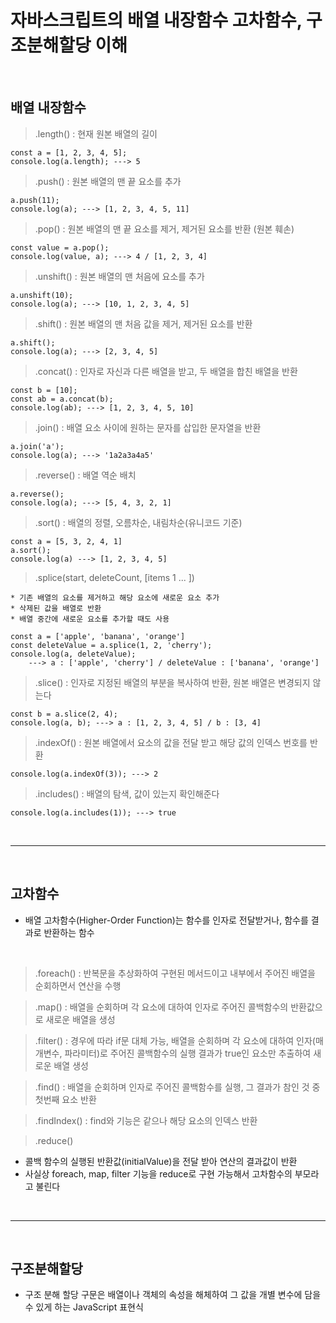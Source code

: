 # 자바스크립트의 배열 내장함수 고차함수, 구조분해할당 이해

<br/>

## 배열 내장함수

> .length() : 현재 원본 배열의 길이

    const a = [1, 2, 3, 4, 5];
    console.log(a.length); ---> 5

> .push() : 원본 배열의 맨 끝 요소를 추가

    a.push(11);
    console.log(a); ---> [1, 2, 3, 4, 5, 11]

> .pop() : 원본 배열의 맨 끝 요소를 제거, 제거된 요소를 반환 (원본 훼손)

    const value = a.pop();
    console.log(value, a); ---> 4 / [1, 2, 3, 4]

> .unshift() : 원본 배열의 맨 처음에 요소를 추가

    a.unshift(10);
    console.log(a); ---> [10, 1, 2, 3, 4, 5]

> .shift() : 원본 배열의 맨 처음 값을 제거, 제거된 요소를 반환

    a.shift();
    console.log(a); ---> [2, 3, 4, 5]

> .concat() : 인자로 자신과 다른 배열을 받고, 두 배열을 합친 배열을 반환

    const b = [10];
    const ab = a.concat(b);
    console.log(ab); ---> [1, 2, 3, 4, 5, 10]

> .join() : 배열 요소 사이에 원하는 문자를 삽입한 문자열을 반환

    a.join('a');
    console.log(a); ---> '1a2a3a4a5'

> .reverse() : 배열 역순 배치

    a.reverse();
    console.log(a); ---> [5, 4, 3, 2, 1]

> .sort() : 배열의 정렬, 오름차순, 내림차순(유니코드 기준)

    const a = [5, 3, 2, 4, 1]
    a.sort();
    console.log(a) ---> [1, 2, 3, 4, 5]

> .splice(start, deleteCount, [items 1 ... ])

    * 기존 배열의 요소를 제거하고 해당 요소에 새로운 요소 추가
    * 삭제된 값을 배열로 반환
    * 배열 중간에 새로운 요소를 추가할 때도 사용

    const a = ['apple', 'banana', 'orange']
    const deleteValue = a.splice(1, 2, 'cherry');
    console.log(a, deleteValue);
        ---> a : ['apple', 'cherry'] / deleteValue : ['banana', 'orange']

> .slice() : 인자로 지정된 배열의 부분을 복사하여 반환, 원본 배열은 변경되지 않는다

    const b = a.slice(2, 4);
    console.log(a, b); ---> a : [1, 2, 3, 4, 5] / b : [3, 4]

> .indexOf() : 원본 배열에서 요소의 값을 전달 받고 해당 값의 인덱스 번호를 반환

    console.log(a.indexOf(3)); ---> 2

> .includes() : 배열의 탐색, 값이 있는지 확인해준다

    console.log(a.includes(1)); ---> true

<br>

---

<br>

## 고차함수

-   배열 고차함수(Higher-Order Function)는 함수를 인자로 전달받거나, 함수를 결과로 반환하는 함수

<br/>

> .foreach() : 반복문을 추상화하여 구현된 메서드이고 내부에서 주어진 배열을 순회하면서 연산을 수행

> .map() : 배열을 순회하며 각 요소에 대하여 인자로 주어진 콜백함수의 반환값으로 새로운 배열을 생성

> .filter() : 경우에 따라 if문 대체 가능, 배열을 순회하며 각 요소에 대하여 인자(매개변수, 파라미터)로 주어진 콜백함수의 실행 결과가 true인 요소만 추출하여 새로운 배열 생성

> .find() : 배열을 순회하며 인자로 주어진 콜백함수를 실행, 그 결과가 참인 것 중 첫번째 요소 반환

> .findIndex() : find와 기능은 같으나 해당 요소의 인덱스 반환

> .reduce()
- 콜백 함수의 실행된 반환값(initialValue)을 전달 받아 연산의 결과값이 반환
- 사실상 foreach, map, filter 기능을 reduce로 구현 가능해서 고차함수의 부모라고 불린다

<br>

---

<br>

## 구조분해할당

-   구조 분해 할당 구문은 배열이나 객체의 속성을 해체하여 그 값을 개별 변수에 담을 수 있게 하는 JavaScript 표현식
